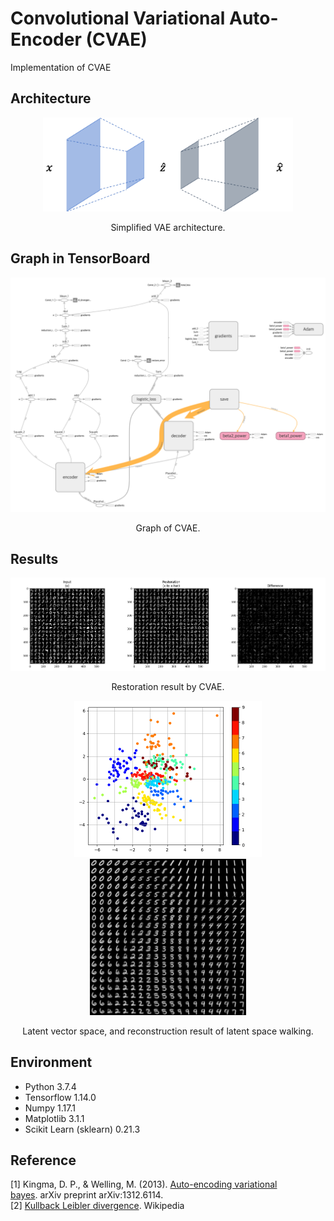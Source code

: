 Convolutional Variational Auto-Encoder (CVAE)
=====

Implementation of CVAE

## Architecture
<div align="center">
  <img src="./figures/vae.png" width="400">  
  <p>Simplified VAE architecture.</p>
</div>

## Graph in TensorBoard
<div align="center">
  <img src="./figures/graph.png" width="800">  
  <p>Graph of CVAE.</p>
</div>

## Results
<div align="center">
  <img src="./figures/restoring.png" width="800">  
  <p>Restoration result by CVAE.</p>
</div>

<div align="center">
  <img src="./figures/latent.png" width="300"><img src="./figures/latent_walk.png" width="250">  
  <p>Latent vector space, and reconstruction result of latent space walking.</p>
</div>

## Environment
* Python 3.7.4  
* Tensorflow 1.14.0  
* Numpy 1.17.1  
* Matplotlib 3.1.1  
* Scikit Learn (sklearn) 0.21.3  

## Reference
[1] Kingma, D. P., & Welling, M. (2013). <a href="https://arxiv.org/abs/1312.6114">Auto-encoding variational bayes</a>. arXiv preprint arXiv:1312.6114.  
[2] <a href="https://en.wikipedia.org/wiki/Kullback%E2%80%93Leibler_divergence">Kullback Leibler divergence</a>. Wikipedia
